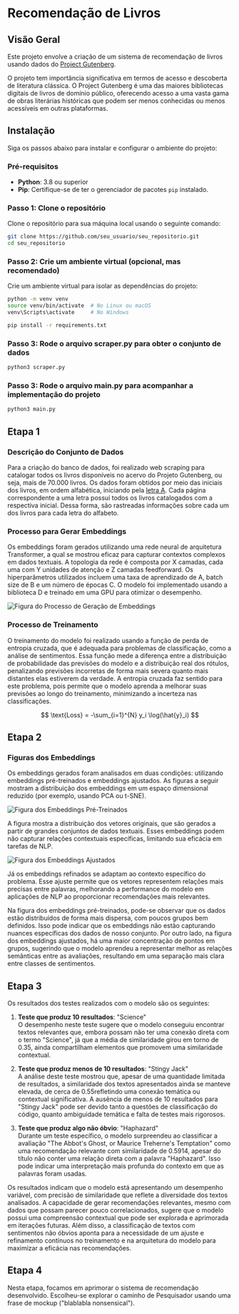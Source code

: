 # Recomendação de Livros

## Visão Geral

Este projeto envolve a criação de um sistema de recomendação de livros usando dados do [Project Gutenberg](https://www.gutenberg.org/). 

O projeto tem importância significativa em termos de acesso e descoberta de literatura clássica. O Project Gutenberg é uma das maiores bibliotecas digitais de livros de domínio público, oferecendo acesso a uma vasta gama de obras literárias históricas que podem ser menos conhecidas ou menos acessíveis em outras plataformas.

## Instalação

Siga os passos abaixo para instalar e configurar o ambiente do projeto:

### Pré-requisitos

- **Python**: 3.8 ou superior
- **Pip**: Certifique-se de ter o gerenciador de pacotes `pip` instalado.

### Passo 1: Clone o repositório

Clone o repositório para sua máquina local usando o seguinte comando:

```bash
git clone https://github.com/seu_usuario/seu_repositorio.git
cd seu_repositorio
```

### Passo 2: Crie um ambiente virtual (opcional, mas recomendado)
Crie um ambiente virtual para isolar as dependências do projeto:

```bash
python -m venv venv
source venv/bin/activate  # No Linux ou macOS
venv\Scripts\activate     # No Windows
```

```bash
pip install -r requirements.txt
```

### Passo 3: Rode o arquivo scraper.py para obter o conjunto de dados

```bash
python3 scraper.py
```

### Passo 3: Rode o arquivo main.py para acompanhar a implementação do projeto

```bash
python3 main.py
```

## Etapa 1

### Descrição do Conjunto de Dados

Para a criação do banco de dados, foi realizado web scraping para catalogar todos os livros disponíveis no acervo do Projeto Gutenberg, ou seja, mais de 70.000 livros. Os dados foram obtidos por meio das iniciais dos livros, em ordem alfabética, iniciando pela [letra A](https://www.gutenberg.org/browse/titles/a). Cada página correspondente a uma letra possui todos os livros catalogados com a respectiva inicial. Dessa forma, são rastreadas informações sobre cada um dos livros para cada letra do alfabeto.

### Processo para Gerar Embeddings

Os embeddings foram gerados utilizando uma rede neural de arquitetura Transformer, a qual se mostrou eficaz para capturar contextos complexos em dados textuais. A topologia da rede é composta por X camadas, cada uma com Y unidades de atenção e Z camadas feedforward. Os hiperparâmetros utilizados incluem uma taxa de aprendizado de A, batch size de B e um número de épocas C. O modelo foi implementado usando a biblioteca D e treinado em uma GPU para otimizar o desempenho.

![Figura do Processo de Geração de Embeddings](./img/distilbert_architecture.png)

### Processo de Treinamento

O treinamento do modelo foi realizado usando a função de perda de entropia cruzada, que é adequada para problemas de classificação, como a análise de sentimentos. Essa função mede a diferença entre a distribuição de probabilidade das previsões do modelo e a distribuição real dos rótulos, penalizando previsões incorretas de forma mais severa quanto mais distantes elas estiverem da verdade. A entropia cruzada faz sentido para este problema, pois permite que o modelo aprenda a melhorar suas previsões ao longo do treinamento, minimizando a incerteza nas classificações.

$$
\text{Loss} = -\sum_{i=1}^{N} y_i \log(\hat{y}_i)
$$

## Etapa 2

### Figuras dos Embeddings

Os embeddings gerados foram analisados em duas condições: utilizando embeddings pré-treinados e embeddings ajustados. As figuras a seguir mostram a distribuição dos embeddings em um espaço dimensional reduzido (por exemplo, usando PCA ou t-SNE).

![Figura dos Embeddings Pré-Treinados](./img/emb_originais.png)

A figura mostra a distribuição dos vetores originais, que são gerados a partir de grandes conjuntos de dados textuais. Esses embeddings podem não capturar relações contextuais específicas, limitando sua eficácia em tarefas de NLP.

![Figura dos Embeddings Ajustados](./img/emb_ajustados.png)

Já os embeddings refinados se adaptam ao contexto específico do problema. Esse ajuste permite que os vetores representem relações mais precisas entre palavras, melhorando a performance do modelo em aplicações de NLP ao proporcionar recomendações mais relevantes.

Na figura dos embeddings pré-treinados, pode-se observar que os dados estão distribuídos de forma mais dispersa, com poucos grupos bem definidos. Isso pode indicar que os embeddings não estão capturando nuances específicas dos dados de nosso conjunto. Por outro lado, na figura dos embeddings ajustados, há uma maior concentração de pontos em grupos, sugerindo que o modelo aprendeu a representar melhor as relações semânticas entre as avaliações, resultando em uma separação mais clara entre classes de sentimentos.

## Etapa 3

Os resultados dos testes realizados com o modelo são os seguintes:

1. **Teste que produz 10 resultados**: "Science"<br>
O desempenho neste teste sugere que o modelo conseguiu encontrar textos relevantes que, embora possam não ter uma conexão direta com o termo "Science", já que a média de similaridade girou em torno de 0.35, ainda compartilham elementos que promovem uma similaridade contextual.

2. **Teste que produz menos de 10 resultados**: "Stingy Jack"<br>
A análise deste teste mostrou que, apesar de uma quantidade limitada de resultados, a similaridade dos textos apresentados ainda se manteve elevada, de cerca de 0.55refletindo uma conexão temática ou contextual significativa. A ausência de menos de 10 resultados para "Stingy Jack" pode ser devido tanto a questões de classificação do código, quanto ambiguidade temática e falta de testes mais rigorosos.

3. **Teste que produz algo não óbvio**: "Haphazard"<br>
Durante um teste específico, o modelo surpreendeu ao classificar a avaliação "The Abbot's Ghost, or Maurice Treherne's Temptation" como uma recomendação relevante com similaridade de 0.5914, apesar do título não conter uma relação direta com a palavra "Haphazard". Isso pode indicar uma interpretação mais profunda do contexto em que as palavras foram usadas.

Os resultados indicam que o modelo está apresentando um desempenho variável, com precisão de similaridade que reflete a diversidade dos textos analisados. A capacidade de gerar recomendações relevantes, mesmo com dados que possam parecer pouco correlacionados, sugere que o modelo possui uma compreensão contextual que pode ser explorada e aprimorada em iterações futuras. Além disso, a classificação de textos com sentimentos não óbvios aponta para a necessidade de um ajuste e refinamento contínuos no treinamento e na arquitetura do modelo para maximizar a eficácia nas recomendações.

## Etapa 4

Nesta etapa, focamos em aprimorar o sistema de recomendação desenvolvido. Escolheu-se explorar o caminho de Pesquisador usando uma frase de mockup ("blablabla nonsensical").